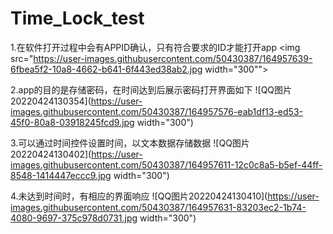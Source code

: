 # Time_Lock_test
1.在软件打开过程中会有APPID确认，只有符合要求的ID才能打开app
<img src="https://user-images.githubusercontent.com/50430387/164957639-6fbea5f2-10a8-4662-b641-6f443ed38ab2.jpg width="300"">


2.app的目的是存储密码，在时间达到后展示密码打开界面如下
![QQ图片20220424130354](https://user-images.githubusercontent.com/50430387/164957576-eab1df13-ed53-45f0-80a8-03918245fcd9.jpg width="300")


3.可以通过时间控件设置时间，以文本数据存储数据
![QQ图片20220424130402](https://user-images.githubusercontent.com/50430387/164957611-12c0c8a5-b5ef-44ff-8548-1414447eccc9.jpg width="300")

4.未达到时间时，有相应的界面响应
![QQ图片20220424130410](https://user-images.githubusercontent.com/50430387/164957631-83203ec2-1b74-4080-9697-375c978d0731.jpg width="300")

